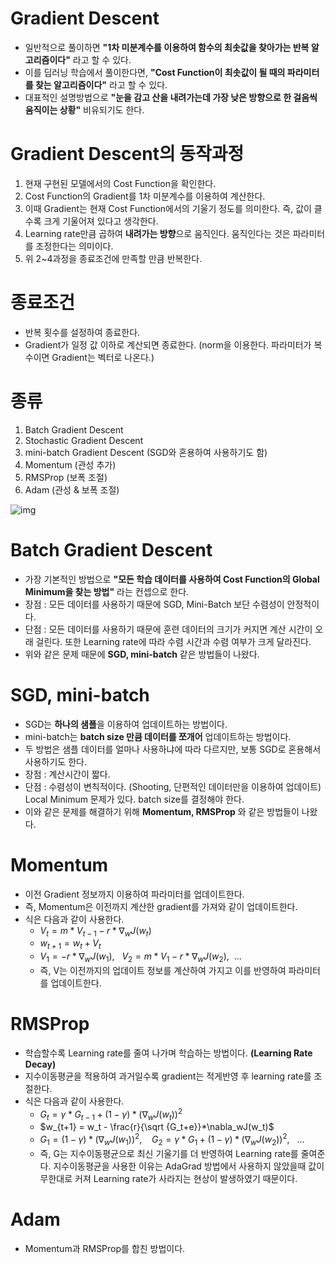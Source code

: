 # Gradient Descent

- 일반적으로 풀이하면 **"1차 미분계수를 이용하여 함수의 최솟값을 찾아가는 반복 알고리즘이다"** 라고 할 수 있다.
- 이를 딥러닝 학습에서 풀이한다면, **"Cost Function이 최솟값이 될 때의 파라미터를 찾는 알고리즘이다"** 라고 할 수 있다.
- 대표적인 설명방법으로 **"눈을 감고 산을 내려가는데 가장 낮은 방향으로 한 걸음씩 움직이는 상황"** 비유되기도 한다.

# Gradient Descent의 동작과정

1. 현재 구현된 모델에서의 Cost Function을 확인한다.
2. Cost Function의 Gradient를 1차 미분계수를 이용하여 계산한다.
3. 이때 Gradient는 현재 Cost Function에서의 기울기 정도를 의미한다. 즉, 값이 클수록 크게 기울어져 있다고 생각한다.
4. Learning rate만큼 곱하여 **내려가는 방향**으로 움직인다. 움직인다는 것은 파라미터를 조정한다는 의미이다.
5. 위 2~4과정을 종료조건에 만족할 만큼 반복한다.

# 종료조건

- 반복 횟수를 설정하여 종료한다.
- Gradient가 일정 값 이하로 계산되면 종료한다. (norm을 이용한다. 파라미터가 복수이면 Gradient는 벡터로 나온다.)

# 종류

1. Batch Gradient Descent
2. Stochastic Gradient Descent
3. mini-batch Gradient Descent (SGD와 혼용하여 사용하기도 함)
4. Momentum (관성 추가)
5. RMSProp (보폭 조절)
6. Adam (관성 & 보폭 조절)

![img](https://blog.kakaocdn.net/dn/ot87x/btq5Nb9BcXp/0zglSeGqmV8qam2fMZDn81/img.jpg)

# Batch Gradient Descent

- 가장 기본적인 방법으로 **"모든 학습 데이터를 사용하여 Cost Function의 Global Minimum을 찾는 방법"** 라는 컨셉으로 한다.
- 장점 : 모든 데이터를 사용하기 때문에 SGD, Mini-Batch 보단 수렴성이 안정적이다.
- 단점 : 모든 데이터를 사용하기 때문에 훈련 데이터의 크기가 커지면 계산 시간이 오래 걸린다. 또한 Learning rate에 따라 수렴 시간과 수렴 여부가 크게 달라진다.
- 위와 같은 문제 때문에 **SGD, mini-batch** 같은 방법들이 나왔다.

# SGD, mini-batch

- SGD는 **하나의 샘플**을 이용하여 업데이트하는 방법이다.
- mini-batch는 **batch size 만큼 데이터를 쪼개어** 업데이트하는 방법이다.
- 두 방법은 샘플 데이터를 얼마나 사용하냐에 따라 다르지만, 보통 SGD로 혼용해서 사용하기도 한다.
- 장점 : 계산시간이 짧다.
- 단점 : 수렴성이 변칙적이다. (Shooting, 단편적인 데이터만을 이용하여 업데이트) Local Minimum 문제가 있다. batch size를 결정해야 한다.
- 이와 같은 문제를 해결하기 위해 **Momentum, RMSProp** 와 같은 방법들이 나왔다.

# Momentum

- 이전 Gradient 정보까지 이용하여 파라미터를 업데이트한다.
- 즉, Momentum은 이전까지 계산한 gradient를 가져와 같이 업데이트한다.
- 식은 다음과 같이 사용한다.
  - $V_t = m * V_{t-1} - r*\nabla_w J(w_t)$
  - $w_{t+1} = w_t + V_t$
  - $V_1 = -r*\nabla_wJ(w_1), \ \  \ V_2 = m*V_1-r*\nabla_wJ(w_2) , \ \ ...$
  - 즉, V는 이전까지의 업데이트 정보를 계산하여 가지고 이를 반영하여 파라미터를 업데이트한다.

# RMSProp

- 학습할수록 Learning rate를 줄여 나가며 학습하는 방법이다. **(Learning Rate Decay)**
- 지수이동평균을 적용하여 과거일수록 gradient는 적게반영 후 learning rate를 조절한다.
- 식은 다음과 같이 사용한다.
  - $G_t = \gamma * G_{t-1} + (1 - \gamma) * (\nabla_wJ(w_t))^2$
  - $w_{t+1} = w_t - \frac{r}{\sqrt {G_t+e}}*\nabla_wJ(w_t)$
  - $G_1 = (1-\gamma)*(\nabla_wJ(w_1))^2, \ \ \ \ G_2 = \gamma * G_1+ (1-\gamma)*(\nabla_wJ(w_2))^2, \ \ \ ...$
  - 즉, G는 지수이동평균으로 최신 기울기를 더 반영하여 Learning rate를 줄여준다. 지수이동평균을 사용한 이유는 AdaGrad 방법에서 사용하지 않았을때 값이 무한대로 커져 Learning rate가 사라지는 현상이 발생하였기 때문이다.

# Adam

- Momentum과 RMSProp를 합친 방법이다.

